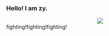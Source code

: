 ### Hello! I am zy.
<!-- - 🔭 I’m currently studying at NPU, a fantastic school [see here](https://www.nwpu.edu.cn/)... -->

<!--
**zyxyling/zyxyling** is a ✨ _special_ ✨ repository because its `README.md` (this file) appears on your GitHub profile.

Here are some ideas to get you started:

- 🔭 I’m currently working on ...
- 🌱 I’m currently learning ...
- 👯 I’m looking to collaborate on ...
- 🤔 I’m looking for help with ...
- 💬 Ask me about ...
- 📫 How to reach me: ...
- 😄 Pronouns: ...
- ⚡ Fun fact: ...
-->
<div align="center"> <img src="https://activity-graph.herokuapp.com/graph?username=zyxyling&theme=react-dark" /> </div>
fighting!fighting!fighting!
